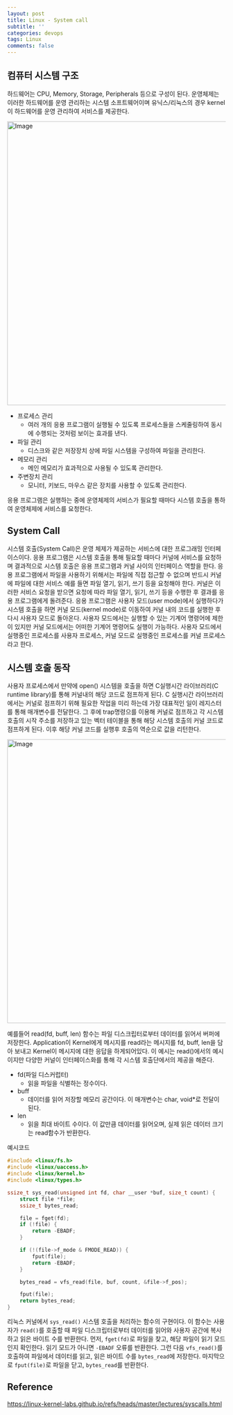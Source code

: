 ```yaml
---
layout: post
title: Linux - System call
subtitle: ''
categories: devops
tags: Linux
comments: false
---
```


## 컴퓨터 시스템 구조

하드웨어는 CPU, Memory, Storage, Peripherals 등으로 구성이 된다.
운영체제는 이러한 하드웨어를 운영 관리하는 시스템 소프트웨어이며 유닉스/리눅스의 경우 kernel이 하드웨어를 운영 관리하여 서비스를 제공한다.

<img width="654" alt="Image" src="https://github.com/user-attachments/assets/f9097c9f-4c45-4238-a920-22475c2ea21d" />

- 프로세스 관리
    - 여러 개의 응용 프로그램이 실행될 수 있도록 프로세스들을 스케줄링하여 동시에 수행되는 것처럼 보이는 효과를 낸다.
- 파일 관리
    - 디스크와 같은 저장장치 상에 파일 시스템을 구성하여 파일을 관리한다.
- 메모리 관리
    - 메인 메모리가 효과적으로 사용될 수 있도록 관리한다.
- 주변장치 관리
    - 모니터, 키보드, 마우스 같은 장치를 사용할 수 있도록 관리한다.

응용 프로그램은 실행하는 중에 운영체제의 서비스가 필요할 때마다 시스템 호출을 통하여 운영체제에 서비스를 요청한다.

## System Call

시스템 호출(System Call)은 운영 체제가 제공하는 서비스에 대한 프로그래밍 인터페이스이다. 
응용 프로그램은 시스템 호출을 통해 필요할 때마다 커널에 서비스를 요청하며 결과적으로 시스템 호출은 응용 프로그램과 커널 사이의 인터페이스 역할을 한다.
응용 프로그램에서 파일을 사용하기 위해서는 파일에 직접 접근할 수 없으며 반드시 커널에 파일에 대한 서비스 예를 들면 파일 열기, 읽기, 쓰기 등을 요청해야 한다.
커널은 이러한 서비스 요청을 받으면 요청에 따라 
파일 열기, 읽기, 쓰기 등을 수행한 후 결과를 응용 프로그램에게 돌려준다.
응용 프로그램은 사용자 모드(user mode)에서 실행하다가 시스템 호출을 하면 커널 모드(kernel mode)로 이동하여 커널 내의 코드를 실행한 후 다시 사용자 모드로 돌아온다. 
사용자 모드에서는 실행할 수 있는 기계어 명령어에 제한이 있지만 커널 모드에서는 어떠한 기계어 명령어도 실행이 가능하다. 
사용자 모드에서 실행중인 프로세스를 사용자 프로세스, 커널 모드로 실행중인 프로세스를 커널 프로세스라고 한다.

## 시스템 호출 동작

사용자 프로세스에서 만약에 open() 시스템을 호출을 하면 C실행시간 라이브러리(C runtime library)를 통해 커널내의 해당 코드로 점프하게 된다. 
C 실행시간 라이브러리에서는 커널로 점프하기 위해 필요한 작업을 미리 하는데 가장 대표적인 일이 레지스터를 통해 매개변수를 전달한다. 
그 후에 trap명령으를 이용해 커널로 점프하고 각 시스템 호출의 시작 주소를 저장하고 있는 벡터 테이블을 통해 해당 시스템 호출의 커널 코드로 점프하게 된다. 
이후 해당 커널 코드를 실행후 호출의 역순으로 값을 리턴한다.

<img width="654" alt="Image" src="https://github.com/user-attachments/assets/d0cc3dcf-8bd2-445d-9e20-3ed01602cd5e" />

예를들어 read(fd, buff, len) 함수는 파일 디스크립터로부터 데이터를 읽어서 버퍼에 저장한다.
Application이 Kernel에게 메시지를 read라는 메시지를 fd, buff, len을 담아 보내고 Kernel이 메시지에 대한 응답을 하게되어있다. 
이 예시는 read()에서의 예시이지만 다양한 커널이 인터페이스화를 통해 각 시스템 호출단에서의 제공을 해준다.

- fd(파일 디스커럽터)
  - 읽을 파일을 식별하는 정수이다.
- buff
  - 데이터를 읽어 저장할 메모리 공간이다. 이 매개변수는 char, void*로 전달이 된다.
- len
  - 읽을 최대 바이트 수이다. 이 값만큼 데이터를 읽어오며, 실제 읽은 데이터 크기는 read함수가 반환한다.

예시코드

```c
#include <linux/fs.h>      
#include <linux/uaccess.h> 
#include <linux/kernel.h>  
#include <linux/types.h>   

ssize_t sys_read(unsigned int fd, char __user *buf, size_t count) {
    struct file *file; 
    ssize_t bytes_read; 

    file = fget(fd);
    if (!file) {
        return -EBADF; 
    }

    if (!(file->f_mode & FMODE_READ)) {
        fput(file);
        return -EBADF;
    }

    bytes_read = vfs_read(file, buf, count, &file->f_pos);

    fput(file);
    return bytes_read;
}
```

리눅스 커널에서 `sys_read()` 시스템 호출을 처리하는 함수의 구현이다. 
이 함수는 사용자가 `read()`를 호출할 때 파일 디스크립터로부터 데이터를 읽어와 사용자 공간에 복사하고 읽은 바이트 수를 반환한다.
먼저, `fget(fd)`로 파일을 찾고, 해당 파일이 읽기 모드인지 확인한다. 읽기 모드가 아니면 `-EBADF` 오류를 반환한다. 
그런 다음 `vfs_read()`를 호출하여 파일에서 데이터를 읽고, 읽은 바이트 수를 `bytes_read`에 저장한다. 
마지막으로 `fput(file)`로 파일을 닫고, `bytes_read`를 반환한다.

## Reference

<https://linux-kernel-labs.github.io/refs/heads/master/lectures/syscalls.html>